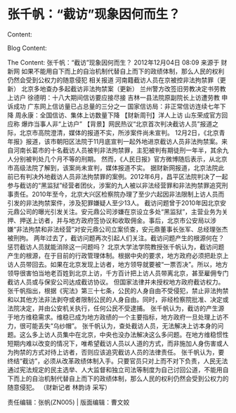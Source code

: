 # 张千帆：“截访”现象因何而生？

Content:


Blog Content:


The Content:
张千帆：“截访”现象因何而生？
2012年12月04日 08:09 来源于 财新网
如果不能用自下而上的自治机制代替自上而下的政绩体制，那么人民的权利仍然会受到公权力的随意侵犯
相关报道
河南籍截访人员在京被控非法拘禁罪（更新）
北京多地查办多起截访非法拘禁案（更新）
兰州警方改签旧劳教决定书劳教上访户
徐德明：十八大期间信访要应接尽接
吉林一县法院原副院长上访遭劳教 申诉成功
广东网上信访量已占总量的三分之一
国家信访局：非正常信访连续七年下降
周永康：全国信访、集体上访数量下降
【财新周刊】洋人上访
山东荣成官方回应称
爆炸当事人非“上访户”
【背景】网民热议“北京首次判决截访人员”报道之际，北京市高院澄清，媒体的报道不实，所涉案件尚未宣判。
12月2日，《北京青年报》报道，该市朝阳区法院于11月底宣判一起外地进京截访人员非法拘禁案。来自河南长葛市的十名截访人员被判非法拘禁罪，主犯被判有期徒刑一年半，其余九人分别被判处几个月不等的刑期。
然而，《人民日报》官方微博随后表示，从北京市高级法院了解到，该案尚未宣判，媒体报道不实。
据财新网报道，北京法院此前已有判决外地截访人员非法拘禁罪的案例。2012年6月，昌平区法院判决了一起参与截访的“黑监狱”经营者团伙，涉案的九人被以非法经营罪和非法拘禁罪追究刑事责任。2010年至今，北京大兴区检察院办理了至少六起因非法限制上访人员而引发的非法拘禁案件，涉及犯罪嫌疑人至少13人。
截访问题曾于2010年因北京安元鼎公司的曝光引发关注。安元鼎公司涉嫌在京设立多处“黑监狱”，主营业务为关押、押送上访者，并与地方政府签协议和收取佣金。事后，北京市公安局以涉嫌“非法拘禁和非法经营”对安元鼎公司立案侦查，安元鼎董事长张军、总经理张杰被刑拘。
两年过去了，截访问题再次引起人们关注。截访问题产生的根源何在？惩罚截访人员就能消除这一问题吗？
北京大学法学院教授张千帆认为，截访问题产生的根源，在于目前的行政管理体制。根据中央的要求，地方政府必须把赴京上访人员带回去。如果在北京发现上访者，地方领导就要被“一票否决”。所以，地方领导很害怕当地老百姓到北京上访，千方百计把上访人员带离北京，甚至雇佣专门截访人员或与保安公司达成截访协议。
但国家法律并未授权地方政府截访权力。张千帆指出，根据《宪法》第三十七条，公民的人身自由不受侵犯，禁止非法拘禁和以其他方法非法剥夺或者限制公民的人身自由。同时，非经检察院批准、决定或法院决定，并由公安机关执行，任何公民不受逮捕。
张千帆认为，截访的产生源于地方维稳需求。维稳已成为地方政绩的一个主要指标，地方政府一旦处理上访不力，很可能丢失“乌纱帽”。
张千帆认为，查处截访人员，无法解决上访本身的问题。这么多上访人员集中在北京，中央也没办法解决这么多问题。在地方维稳惯性短期内难以改变的情况下，唯希望截访人员以人道的方式，而非施加人身伤害或人为拘禁的方式对待上访者，否则应该追究截访人员的法律责任。
张千帆认为，要终结“截访”，必须从改革政绩体制入手。只要官员只对上而不对下负责，人民无法通过宪法规定的民主选举、人大监督和独立司法等制度为自己讨回公道，不能用自下而上的自治机制代替自上而下的政绩体制，那么人民的权利仍然会受到公权力的随意侵犯。
（财新记者 林韵诗 采写）

责任编辑：张帆(ZN005) | 版面编辑：曹文姣